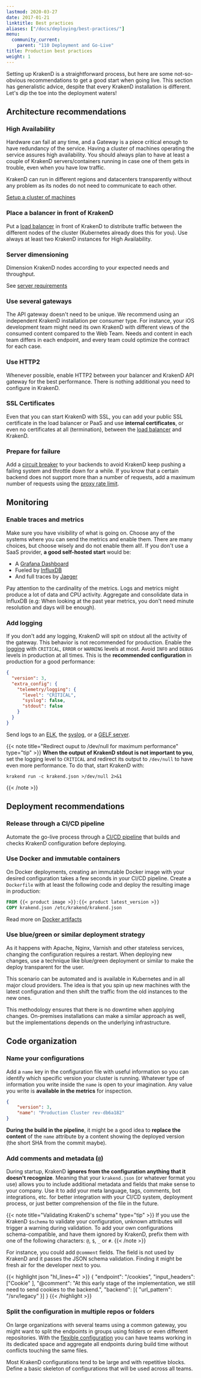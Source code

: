 ```yaml
---
lastmod: 2020-03-27
date: 2017-01-21
linktitle: Best practices
aliases: ["/docs/deploying/best-practices/"]
menu:
  community_current:
    parent: "110 Deployment and Go-Live"
title: Production best practices
weight: 1
---
```

Setting up KrakenD is a straightforward process, but here are some not-so-obvious recommendations to get a good start when going live. This section has generalistic advice, despite that every KrakenD installation is different. Let's dip the toe into the deployment waters!

## Architecture recommendations
### High Availability
Hardware can fail at any time, and a Gateway is a piece critical enough to have redundancy of the service. Having a cluster of machines operating the service assures high availability. You should always plan to have at least a couple of KrakenD servers/containers running in case one of them gets in trouble, even when you have low traffic.

KrakenD can run in different regions and datacenters transparently without any problem as its nodes do not need to communicate to each other.

[Setup a cluster of machines](/docs/deploying/clustering/)

### Place a balancer in front of KrakenD
Put a [load balancer](/docs/throttling/load-balancing/) in front of KrakenD to distribute traffic between the different nodes of the cluster (Kubernetes already does this for you). Use always at least two KrakenD instances for High Availability.

### Server dimensioning
Dimension KrakenD nodes according to your expected needs and throughput.

See [server requirements](/docs/deploying/server-dimensioning/)

### Use several gateways
The API gateway doesn't need to be unique. We recommend using an independent KrakenD installation per consumer type. For instance, your iOS development team might need its own KrakenD with different views of the consumed content compared to the Web Team. Needs and content in each team differs in each endpoint, and every team could optimize the contract for each case.

### Use HTTP2
Whenever possible, enable HTTP2 between your balancer and KrakenD API gateway for the best performance. There is nothing additional you need to configure in KrakenD.

### SSL Certificates
Even that you can start KrakenD with SSL, you can add your public SSL certificate in the load balancer or PaaS and use **internal certificates**, or even no certificates at all (termination), between the [load balancer](/docs/throttling/load-balancing/) and KrakenD.

### Prepare for failure
Add a [circuit breaker](/docs/backends/circuit-breaker/) to your backends to avoid KrakenD keep pushing a failing system and throttle down for a while. If you know that a certain backend does not support more than a number of requests, add a maximum number of requests using the [proxy rate limit](/docs/backends/rate-limit/).

## Monitoring
### Enable traces and metrics
Make sure you have visibility of what is going on. Choose any of the systems where you can send the metrics and enable them. There are many choices, but choose wisely and do not enable them all!. If you don't use a SaaS provider, **a good self-hosted start** would be:

- A [Grafana Dashboard](/docs/telemetry/grafana/)
- Fueled by [InfluxDB](/docs/telemetry/influxdb/)
- And full traces by [Jaeger](/docs/telemetry/jaeger/)

Pay attention to the cardinality of the metrics. Logs and metrics might produce a lot of data and CPU activity. Aggregate and consolidate data in InfluxDB (e.g: When looking at the past year metrics, you don't need minute resolution and days will be enough).

### Add logging
If you don't add any logging, KrakenD will spit on stdout all the activity of the gateway. This behavior is not recommended for production. Enable the [logging](/docs/logging/) with `CRITICAL`, `ERROR` or `WARNING` levels at most. Avoid `INFO` and `DEBUG` levels in production at all times. This is the **recommended configuration** in production for a good performance:

```json
{
  "version": 3,
  "extra_config": {
    "telemetry/logging": {
      "level": "CRITICAL",
      "syslog": false,
      "stdout": false
    }
  }
}
```


Send logs to an [ELK](/docs/logging/logstash/), the [syslog](/docs/logging/#write-to-syslog-or-stdout), or a [GELF server](/docs/logging/graylog-gelf/).

{{< note title="Redirect ouput to /dev/null for maximum performance" type="tip" >}}
**When the output of KrakenD stdout is not important to you**, set the logging level to `CRITICAL` and redirect its output to `/dev/null` to have even more performance. To do that, start KrakenD with:

    krakend run -c krakend.json >/dev/null 2>&1
{{< /note >}}


## Deployment recommendations

### Release through a CI/CD pipeline
Automate the go-live process through a [CI/CD pipeline](/docs/deploying/ci-cd/) that builds and checks KrakenD configuration before deploying.

### Use Docker and immutable containers
On Docker deployments, creating an immutable Docker image with your desired configuration takes a few seconds in your CI/CD pipeline. Create a `Dockerfile` with at least the following code and deploy the resulting image in production:

```Dockerfile
FROM {{< product image >}}:{{< product latest_version >}}
COPY krakend.json /etc/krakend/krakend.json
```

Read more on [Docker artifacts](/docs/deploying/docker/)

### Use blue/green or similar deployment strategy
As it happens with Apache, Nginx, Varnish and other stateless services, changing the configuration requires a restart. When deploying new changes, use a technique like blue/green deployment or similar to make the deploy transparent for the user.

This scenario can be automated and is available in Kubernetes and in all major cloud providers. The idea is that you spin up new machines with the latest configuration and then shift the traffic from the old instances to the new ones.

This methodology ensures that there is no downtime when applying changes. On-premises installations can make a similar approach as well, but the implementations depends on the underlying infrastructure.

## Code organization
### Name your configurations
Add a `name` key in the configuration file with useful information so you can identify which specific version your cluster is running. Whatever type of information you write inside the `name` is open to your imagination. Any value you write is **available in the metrics** for inspection.

```json
{
    "version": 3,
    "name": "Production Cluster rev-db6a182"
}
```


**During the build in the pipeline**, it might be a good idea to **replace the content** of the `name` attribute by a content showing the deployed version (the short SHA from the commit maybe).

### Add comments and metadata  (`@`)
During startup, KrakenD **ignores from the configuration anything that it doesn't recognize**. Meaning that your `krakend.json` (or whatever format you use) allows you to include additional metadata and fields that make sense to your company. Use it to add your meta language, tags, comments, bot integrations, etc. for better integration with your CI/CD system, deployment process, or just better comprehension of the file in the future.

{{< note title="Validating KrakenD's schema" type="tip" >}}
If you use the KrakenD `$schema` to validate your configuration, unknown attributes will trigger a warning during validation. To add your own configurations schema-compatible, and have them ignored by KrakenD, prefix them with one of the following characters: `@`, `$`, `_` or `#`.
{{< /note >}}

For instance, you could add `@comment` fields. The field is not used by KrakenD and it passes the JSON schema validation. Finding it might be fresh air for the developer next to you.


{{< highlight json "hl_lines=4" >}}
{
    "endpoint": "/cookies",
    "input_headers": ["Cookie" ],
    "@comment": "At this early stage of the implementation, we still need to send cookies to the backend.",
    "backend": [{
        "url_pattern": "/srv/legacy"
    }]
}
{{< /highlight >}}

### Split the configuration in multiple repos or folders
On large organizations with several teams using a common gateway, you might want to split the endpoints in groups using folders or even different repositories. With the [flexible configuration](/docs/configuration/flexible-config/) you can have teams working in its dedicated space and aggregate all endpoints during build time without conflicts touching the same files.

Most KrakenD configurations tend to be large and with repetitive blocks. Define a basic skeleton of configurations that will be used across all teams.
